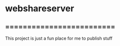 # webshareserver
=========================
-------------------------
This project is just a fun place for me to publish stuff

